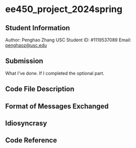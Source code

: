 # ee450_project_2024spring

## Student Information
Author: Penghao Zhang
USC Student ID: #1119537089
Email: penghaoz@usc.edu

## Submission

What I've done.
If I completed the optional part.

## Code File Description

## Format of Messages Exchanged

## Idiosyncrasy

## Code Reference


